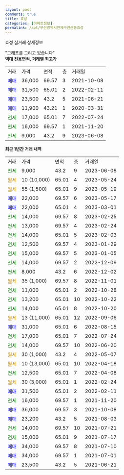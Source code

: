 ```yaml
---
layout: post
comments: true
title: 효성
categories: [아파트정보]
permalink: /apt/부산광역시연제구연산동효성
---
```


효성 실거래 상세정보

<script type="text/javascript">
  google.charts.load('current', {'packages':['line', 'corechart']});
  google.charts.setOnLoadCallback(drawChart);

  function drawChart() {
    var data = new google.visualization.DataTable();
    data.addColumn('date', '거래일');
    data.addColumn('number', "매매");
    data.addColumn('number', "전세");
    data.addColumn('number', "전매");

    data.addRows([[new Date(Date.parse("2023-06-08")), null, 9000, null], [new Date(Date.parse("2023-05-24")), null, null, null], [new Date(Date.parse("2023-05-19")), null, null, null], [new Date(Date.parse("2023-05-17")), 22000, null, null], [new Date(Date.parse("2023-03-01")), 22000, null, null], [new Date(Date.parse("2023-02-25")), null, 14000, null], [new Date(Date.parse("2023-02-24")), null, 13000, null], [new Date(Date.parse("2023-02-03")), null, 14000, null], [new Date(Date.parse("2023-01-29")), null, 12500, null], [new Date(Date.parse("2023-01-05")), null, 15000, null], [new Date(Date.parse("2022-12-09")), null, 14000, null], [new Date(Date.parse("2022-12-02")), null, 8000, null], [new Date(Date.parse("2022-11-01")), null, null, null], [new Date(Date.parse("2022-10-28")), null, 11000, null], [new Date(Date.parse("2022-10-22")), null, 13200, null], [new Date(Date.parse("2022-10-20")), null, 14000, null], [new Date(Date.parse("2022-09-06")), null, null, null], [new Date(Date.parse("2022-08-15")), 31000, null, null], [new Date(Date.parse("2022-07-24")), null, 17000, null], [new Date(Date.parse("2022-06-20")), null, 14000, null], [new Date(Date.parse("2022-05-07")), null, null, null], [new Date(Date.parse("2022-04-18")), null, null, null], [new Date(Date.parse("2022-04-08")), null, 12500, null], [new Date(Date.parse("2022-02-24")), null, null, null], [new Date(Date.parse("2022-02-11")), 31500, null, null], [new Date(Date.parse("2021-11-20")), null, 16000, null], [new Date(Date.parse("2021-10-08")), 36000, null, null], [new Date(Date.parse("2021-08-03")), 23200, null, null], [new Date(Date.parse("2021-07-21")), null, 14000, null], [new Date(Date.parse("2021-07-17")), null, 15000, null], [new Date(Date.parse("2021-07-10")), 34000, null, null], [new Date(Date.parse("2021-07-01")), 34000, null, null], [new Date(Date.parse("2021-06-21")), 23500, null, null]]);

    var options = {
      hAxis: {
        format: 'yyyy/MM/dd'
      },    
      lineWidth: 0,
      pointsVisible: true,    
      title: '최근 1년간 유형별 실거래가 분포',
      legend: { position: 'bottom' }
    };

    var formatter = new google.visualization.NumberFormat({pattern:'###,###'} );
    formatter.format(data, 1);
    formatter.format(data, 2);
    
    setTimeout(function() {
        var chart = new google.visualization.LineChart(document.getElementById('columnchart_material'));
        chart.draw(data, (options));
        document.getElementById('loading').style.display = 'none';
    }, 200);
  }
</script>


<div id="loading" style="z-index:20; display: block; margin-left: 0px">"그래프를 그리고 있습니다"</div>
<div id="columnchart_material" style="width: 95%; margin-left: 0px; display: block"></div>
<!-- contents start -->
<b>역대 전용면적, 거래별 최고가</b>
<table class="sortable">
    <tr>
      <td>거래</td>
      <td>가격</td>
      <td>면적</td>
      <td>층</td>
      <td>거래일</td>
    </tr>
        <tr>
          <td><a style="color: blue">매매</a></td>
          <td>36,000</td>
          <td>69.57</td>
          <td>3</td>
          <td>2021-10-08</td>
        </tr>            <tr>
          <td><a style="color: blue">매매</a></td>
          <td>31,500</td>
          <td>65.01</td>
          <td>2</td>
          <td>2022-02-11</td>
        </tr>            <tr>
          <td><a style="color: blue">매매</a></td>
          <td>23,500</td>
          <td>43.2</td>
          <td>5</td>
          <td>2021-06-21</td>
        </tr>            <tr>
          <td><a style="color: blue">매매</a></td>
          <td>11,900</td>
          <td>43.21</td>
          <td>1</td>
          <td>2020-03-31</td>
        </tr>        
        <tr>
              <td><a style="color: darkgreen">전세</a></td>
              <td>17,000</td>
              <td>65.01</td>
              <td>7</td>
              <td>2022-07-24</td>
            </tr>            <tr>
              <td><a style="color: darkgreen">전세</a></td>
              <td>16,000</td>
              <td>69.57</td>
              <td>1</td>
              <td>2021-11-20</td>
            </tr>            <tr>
              <td><a style="color: darkgreen">전세</a></td>
              <td>9,000</td>
              <td>43.2</td>
              <td>9</td>
              <td>2023-06-08</td>
            </tr>        
    
</table>

<b>최근 1년간 거래 내역</b>

<table class="sortable">
    <tr>
      <td>거래</td>
      <td>가격</td>
      <td>면적</td>
      <td>층</td>
      <td>거래일</td>
    </tr>
    <tr>
      <td><a style="color: darkgreen">전세</a></td>
      <td>9,000</td>
      <td>43.2</td>
      <td>9</td>
      <td>2023-06-08</td>
    </tr>          <tr>
      <td><a style="color: darkgoldenrod">월세</a></td>
      <td>10 (10,000)</td>
      <td>65.01</td>
      <td>4</td>
      <td>2023-05-24</td>
    </tr>          <tr>
      <td><a style="color: darkgoldenrod">월세</a></td>
      <td>55 (1,500)</td>
      <td>65.01</td>
      <td>9</td>
      <td>2023-05-19</td>
    </tr>          <tr>
      <td><a style="color: blue">매매</a></td>
      <td>22,000</td>
      <td>69.57</td>
      <td>6</td>
      <td>2023-05-17</td>
    </tr>          <tr>
      <td><a style="color: blue">매매</a></td>
      <td>22,000</td>
      <td>65.01</td>
      <td>4</td>
      <td>2023-03-01</td>
    </tr>          <tr>
      <td><a style="color: darkgreen">전세</a></td>
      <td>14,000</td>
      <td>69.57</td>
      <td>8</td>
      <td>2023-02-25</td>
    </tr>          <tr>
      <td><a style="color: darkgreen">전세</a></td>
      <td>13,000</td>
      <td>69.57</td>
      <td>4</td>
      <td>2023-02-24</td>
    </tr>          <tr>
      <td><a style="color: darkgreen">전세</a></td>
      <td>14,000</td>
      <td>65.01</td>
      <td>5</td>
      <td>2023-02-03</td>
    </tr>          <tr>
      <td><a style="color: darkgreen">전세</a></td>
      <td>12,500</td>
      <td>69.57</td>
      <td>4</td>
      <td>2023-01-29</td>
    </tr>          <tr>
      <td><a style="color: darkgreen">전세</a></td>
      <td>15,000</td>
      <td>69.57</td>
      <td>5</td>
      <td>2023-01-05</td>
    </tr>          <tr>
      <td><a style="color: darkgreen">전세</a></td>
      <td>14,000</td>
      <td>69.57</td>
      <td>2</td>
      <td>2022-12-09</td>
    </tr>          <tr>
      <td><a style="color: darkgreen">전세</a></td>
      <td>8,000</td>
      <td>43.2</td>
      <td>6</td>
      <td>2022-12-02</td>
    </tr>          <tr>
      <td><a style="color: darkgoldenrod">월세</a></td>
      <td>35 (1,000)</td>
      <td>69.57</td>
      <td>8</td>
      <td>2022-11-01</td>
    </tr>          <tr>
      <td><a style="color: darkgreen">전세</a></td>
      <td>11,000</td>
      <td>65.01</td>
      <td>2</td>
      <td>2022-10-28</td>
    </tr>          <tr>
      <td><a style="color: darkgreen">전세</a></td>
      <td>13,200</td>
      <td>65.01</td>
      <td>10</td>
      <td>2022-10-22</td>
    </tr>          <tr>
      <td><a style="color: darkgreen">전세</a></td>
      <td>14,000</td>
      <td>65.01</td>
      <td>8</td>
      <td>2022-10-20</td>
    </tr>          <tr>
      <td><a style="color: darkgoldenrod">월세</a></td>
      <td>13 (11,000)</td>
      <td>65.01</td>
      <td>12</td>
      <td>2022-09-06</td>
    </tr>          <tr>
      <td><a style="color: blue">매매</a></td>
      <td>31,000</td>
      <td>65.01</td>
      <td>6</td>
      <td>2022-08-15</td>
    </tr>          <tr>
      <td><a style="color: darkgreen">전세</a></td>
      <td>17,000</td>
      <td>65.01</td>
      <td>7</td>
      <td>2022-07-24</td>
    </tr>          <tr>
      <td><a style="color: darkgreen">전세</a></td>
      <td>14,000</td>
      <td>69.57</td>
      <td>10</td>
      <td>2022-06-20</td>
    </tr>          <tr>
      <td><a style="color: darkgoldenrod">월세</a></td>
      <td>30 (1,000)</td>
      <td>43.2</td>
      <td>4</td>
      <td>2022-05-07</td>
    </tr>          <tr>
      <td><a style="color: darkgoldenrod">월세</a></td>
      <td>10 (13,000)</td>
      <td>65.01</td>
      <td>10</td>
      <td>2022-04-18</td>
    </tr>          <tr>
      <td><a style="color: darkgreen">전세</a></td>
      <td>12,500</td>
      <td>65.01</td>
      <td>7</td>
      <td>2022-04-08</td>
    </tr>          <tr>
      <td><a style="color: darkgoldenrod">월세</a></td>
      <td>30 (3,000)</td>
      <td>65.01</td>
      <td>1</td>
      <td>2022-02-24</td>
    </tr>          <tr>
      <td><a style="color: blue">매매</a></td>
      <td>31,500</td>
      <td>65.01</td>
      <td>2</td>
      <td>2022-02-11</td>
    </tr>          <tr>
      <td><a style="color: darkgreen">전세</a></td>
      <td>16,000</td>
      <td>69.57</td>
      <td>1</td>
      <td>2021-11-20</td>
    </tr>          <tr>
      <td><a style="color: blue">매매</a></td>
      <td>36,000</td>
      <td>69.57</td>
      <td>3</td>
      <td>2021-10-08</td>
    </tr>          <tr>
      <td><a style="color: blue">매매</a></td>
      <td>23,200</td>
      <td>43.2</td>
      <td>5</td>
      <td>2021-08-03</td>
    </tr>          <tr>
      <td><a style="color: darkgreen">전세</a></td>
      <td>14,000</td>
      <td>69.57</td>
      <td>10</td>
      <td>2021-07-21</td>
    </tr>          <tr>
      <td><a style="color: darkgreen">전세</a></td>
      <td>15,000</td>
      <td>65.01</td>
      <td>9</td>
      <td>2021-07-17</td>
    </tr>          <tr>
      <td><a style="color: blue">매매</a></td>
      <td>34,000</td>
      <td>69.57</td>
      <td>8</td>
      <td>2021-07-10</td>
    </tr>          <tr>
      <td><a style="color: blue">매매</a></td>
      <td>34,000</td>
      <td>69.57</td>
      <td>1</td>
      <td>2021-07-01</td>
    </tr>          <tr>
      <td><a style="color: blue">매매</a></td>
      <td>23,500</td>
      <td>43.2</td>
      <td>5</td>
      <td>2021-06-21</td>
    </tr>      </table>
<!-- contents end -->    

